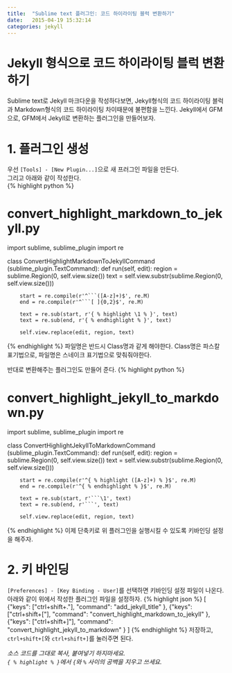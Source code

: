 ```yaml
---
title:  "Sublime text 플러그인: 코드 하이라이팅 블럭 변환하기"
date:   2015-04-19 15:32:14
categories: jekyll
---
```


# Jekyll 형식으로 코드 하이라이팅 블럭 변환하기


Sublime text로 Jekyll 마크다운을 작성하다보면, Jekyll형식의 코드 하이라이팅 블럭과 Markdown형식의 코드 하이라이팅 차이때문에 불편함을 느낀다.
Jekyll에서 GFM으로, GFM에서 Jekyll로 변환하는 플러그인을 만들어보자.


# 1. 플러그인 생성 
우선 `[Tools] - [New Plugin...]`으로 새 프러그인 파일을 만든다.  
그리고 아래와 같이 작성한다.  
{% highlight python %}
# convert_highlight_markdown_to_jekyll.py
import sublime, sublime_plugin
import re

class ConvertHighlightMarkdownToJekyllCommand (sublime_plugin.TextCommand):
	def run(self, edit):
		region = sublime.Region(0, self.view.size())
		text = self.view.substr(sublime.Region(0, self.view.size()))

		start = re.compile(r'^```([A-z]+)$', re.M)
		end = re.compile(r'^```[ ]{0,2}$', re.M)

		text = re.sub(start, r'{ % highlight \1 % }', text)
		text = re.sub(end, r'{ % endhighlight % }', text)

		self.view.replace(edit, region, text)
{% endhighlight %}
파일명은 반드시 Class명과 같게 해야한다. Class명은 파스칼 표기법으로, 파일명은 스네이크 표기법으로 맞춰줘야한다.

반대로 변환해주는 플러그인도 만들어 준다.
{% highlight python %}
# convert_highlight_jekyll_to_markdown.py
import sublime, sublime_plugin
import re

class ConvertHighlightJekyllToMarkdownCommand (sublime_plugin.TextCommand):
	def run(self, edit):
		region = sublime.Region(0, self.view.size())
		text = self.view.substr(sublime.Region(0, self.view.size()))

		start = re.compile(r'^{ % highlight ([A-z]+) % }$', re.M)
		end = re.compile(r'^{ % endhighlight % }$', re.M)

		text = re.sub(start, r'```\1', text)
		text = re.sub(end, r'```', text)

		self.view.replace(edit, region, text)
{% endhighlight %}
이제 단축키로 위 플러그인을 실행시킬 수 있도록 키바인딩 설정을 해주자.

# 2. 키 바인딩
`[Preferences] - [Key Binding - User]`를 선택하면 키바인딩 설정 파일이 나온다. 아래와 같이 위에서 작성한 플러그인 파일을 설정하자.
{% highlight json %}
[
	{"keys": ["ctrl+shift+."], "command": "add_jekyll_title" },
	{"keys": ["ctrl+shift+["], "command": "convert_highlight_markdown_to_jekyll" },
	{"keys": ["ctrl+shift+]"], "command": "convert_highlight_jekyll_to_markdown" }
]
{% endhighlight %}
저장하고, `ctrl+shift+[`와 `ctrl+shift+]`를 눌러주면 된다.


_소스 코드를 그대로 복사, 붙여넣기 하지마세요._  
_`{ % highlight % }`에서 `{`와 `%` 사이의 공백을 지우고 쓰세요._

